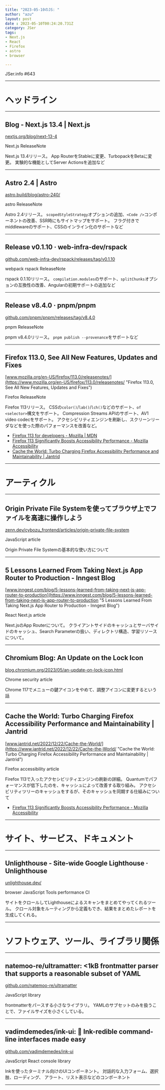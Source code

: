 ```yaml
---
title: "2023-05-10のJS: "
author: "azu"
layout: post
date : 2023-05-10T00:24:20.731Z
category: JSer
tags:
- Next.js
- React
- Firefox
- astro
- browser

---
```


JSer.info #643

----

<h1 class="site-genre">ヘッドライン</h1>

----

## Blog - Next.js 13.4 | Next.js
[nextjs.org/blog/next-13-4](https://nextjs.org/blog/next-13-4 "Blog - Next.js 13.4 | Next.js")
<p class="jser-tags jser-tag-icon"><span class="jser-tag">Next.js</span> <span class="jser-tag">ReleaseNote</span></p>

Next.js 13.4リリース。
App RouterをStableに変更、TurbopackをBetaに変更。
実験的な機能としてServer Actionsを追加など


----

## Astro 2.4 | Astro
[astro.build/blog/astro-240/](https://astro.build/blog/astro-240/ "Astro 2.4 | Astro")
<p class="jser-tags jser-tag-icon"><span class="jser-tag">astro</span> <span class="jser-tag">ReleaseNote</span></p>

Astro 2.4リリース。
`scopedStyleStrategy`オプションの追加、`<Code />`コンポーネントの改善、SSR時にもサイトマップをサポート。
フラグ付きでmiddlewareのサポート、CSSのインライン化のサポートなど


----

## Release v0.1.10 · web-infra-dev/rspack
[github.com/web-infra-dev/rspack/releases/tag/v0.1.10](https://github.com/web-infra-dev/rspack/releases/tag/v0.1.10 "Release v0.1.10 · web-infra-dev/rspack")
<p class="jser-tags jser-tag-icon"><span class="jser-tag">webpack</span> <span class="jser-tag">rspack</span> <span class="jser-tag">ReleaseNote</span></p>

rspack 0.1.10リリース。
`compilation.modules`のサポート、`splitChunks`オプションの互換性の改善、Angularの初期サポートの追加など


----

## Release v8.4.0 · pnpm/pnpm
[github.com/pnpm/pnpm/releases/tag/v8.4.0](https://github.com/pnpm/pnpm/releases/tag/v8.4.0 "Release v8.4.0 · pnpm/pnpm")
<p class="jser-tags jser-tag-icon"><span class="jser-tag">pnpm</span> <span class="jser-tag">ReleaseNote</span></p>

pnpm v8.4.0リリース。
`pnpm publish --provenance`をサポートなど


----

## Firefox 113.0, See All New Features, Updates and Fixes
[www.mozilla.org/en-US/firefox/113.0/releasenotes/](https://www.mozilla.org/en-US/firefox/113.0/releasenotes/ "Firefox 113.0, See All New Features, Updates and Fixes")
<p class="jser-tags jser-tag-icon"><span class="jser-tag">Firefox</span> <span class="jser-tag">ReleaseNote</span></p>

Firefox 113リリース。
CSSの`color()`/`lab()`/`lch()`などのサポート、`of <selector>`構文をサポート。
Compression Streams APIのサポート、AV1 video codecをサポート。
アクセシビリティエンジンを刷新し、スクリーンリーダなどを使った際のパフォーマンスを改善など。

- [Firefox 113 for developers - Mozilla | MDN](https://developer.mozilla.org/en-US/docs/Mozilla/Firefox/Releases/113 "Firefox 113 for developers - Mozilla | MDN")
- [Firefox 113 Significantly Boosts Accessibility Performance - Mozilla Accessibility](https://blog.mozilla.org/accessibility/firefox-113-accessibility-performance/ "Firefox 113 Significantly Boosts Accessibility Performance - Mozilla Accessibility")
- [Cache the World: Turbo Charging Firefox Accessibility Performance and Maintainability | Jantrid](https://www.jantrid.net/2022/12/22/Cache-the-World/ "Cache the World: Turbo Charging Firefox Accessibility Performance and Maintainability | Jantrid")

----
<h1 class="site-genre">アーティクル</h1>

----

## Origin Private File Systemを使ってブラウザ上でファイルを高速に操作しよう
[zenn.dev/cybozu\_frontend/articles/origin-private-file-system](https://zenn.dev/cybozu_frontend/articles/origin-private-file-system "Origin Private File Systemを使ってブラウザ上でファイルを高速に操作しよう")
<p class="jser-tags jser-tag-icon"><span class="jser-tag">JavaScript</span> <span class="jser-tag">article</span></p>

Origin Private File Systemの基本的な使い方について


----

## 5 Lessons Learned From Taking Next.js App Router to Production - Inngest Blog
[www.inngest.com/blog/5-lessons-learned-from-taking-next-js-app-router-to-production](https://www.inngest.com/blog/5-lessons-learned-from-taking-next-js-app-router-to-production "5 Lessons Learned From Taking Next.js App Router to Production - Inngest Blog")
<p class="jser-tags jser-tag-icon"><span class="jser-tag">React</span> <span class="jser-tag">Next.js</span> <span class="jser-tag">article</span></p>

Next.jsのApp Routerについて。
クライアントサイドのキャッシュとサーバサイドのキャッシュ、Search Parameterの扱い、ディレクトリ構造、学習リソースについて。


----

## Chromium Blog: An Update on the Lock Icon
[blog.chromium.org/2023/05/an-update-on-lock-icon.html](https://blog.chromium.org/2023/05/an-update-on-lock-icon.html "Chromium Blog: An Update on the Lock Icon")
<p class="jser-tags jser-tag-icon"><span class="jser-tag">Chrome</span> <span class="jser-tag">security</span> <span class="jser-tag">article</span></p>

Chrome 117でメニューの鍵アイコンをやめて、調整アイコンに変更するという話


----

## Cache the World: Turbo Charging Firefox Accessibility Performance and Maintainability | Jantrid
[www.jantrid.net/2022/12/22/Cache-the-World/](https://www.jantrid.net/2022/12/22/Cache-the-World/ "Cache the World: Turbo Charging Firefox Accessibility Performance and Maintainability | Jantrid")
<p class="jser-tags jser-tag-icon"><span class="jser-tag">Firefox</span> <span class="jser-tag">accessibility</span> <span class="jser-tag">article</span></p>

Firefox 113で入ったアクセシビリティエンジンの刷新の詳細。
Quantumでパフォーマンスが低下したのを、キャッシュによって改善する取り組み。
アクセシビリティツリーのキャッシュをするが、そのキャッシュを同期する仕組みについて

- [Firefox 113 Significantly Boosts Accessibility Performance - Mozilla Accessibility](https://blog.mozilla.org/accessibility/firefox-113-accessibility-performance/ "Firefox 113 Significantly Boosts Accessibility Performance - Mozilla Accessibility")

----
<h1 class="site-genre">サイト、サービス、ドキュメント</h1>

----

## Unlighthouse - Site-wide Google Lighthouse · Unlighthouse
[unlighthouse.dev/](https://unlighthouse.dev/ "Unlighthouse - Site-wide Google Lighthouse · Unlighthouse")
<p class="jser-tags jser-tag-icon"><span class="jser-tag">browser</span> <span class="jser-tag">JavaScript</span> <span class="jser-tag">Tools</span> <span class="jser-tag">performance</span> <span class="jser-tag">CI</span></p>

サイトをクロールしてLighthouseによるスキャンをまとめてやってくれるツール。
クロール対象をルーティングから定義もでき、結果をまとめたレポートを生成してくれる。


----
<h1 class="site-genre">ソフトウェア、ツール、ライブラリ関係</h1>

----

## natemoo-re/ultramatter: &lt;1kB frontmatter parser that supports a reasonable subset of YAML
[github.com/natemoo-re/ultramatter](https://github.com/natemoo-re/ultramatter "natemoo-re/ultramatter: &lt;1kB frontmatter parser that supports a reasonable subset of YAML")
<p class="jser-tags jser-tag-icon"><span class="jser-tag">JavaScript</span> <span class="jser-tag">library</span></p>

frontmatterをパースする小さなライブラリ。
YAMLのサブセットのみを扱うことで、ファイルサイズを小さくしている。


----

## vadimdemedes/ink-ui: 💄 Ink-redible command-line interfaces made easy
[github.com/vadimdemedes/ink-ui](https://github.com/vadimdemedes/ink-ui "vadimdemedes/ink-ui: 💄 Ink-redible command-line interfaces made easy")
<p class="jser-tags jser-tag-icon"><span class="jser-tag">JavaScript</span> <span class="jser-tag">React</span> <span class="jser-tag">console</span> <span class="jser-tag">library</span></p>

Inkを使ったターミナル向けのUIコンポーネント。
対話的な入力フォーム、選択肢、ローディング、
アラート、リスト表示などのコンポーネント


----
